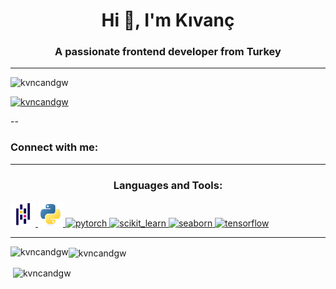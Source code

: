 <h1 align="center">Hi 👋, I'm Kıvanç</h1>
<h3 align="center">A passionate frontend developer from Turkey</h3>

---

<p align="left"> <img src="https://komarev.com/ghpvc/?username=kvncandgw&label=Profile%20views&color=0e75b6&style=flat" alt="kvncandgw" /> </p>

<p align="left"> <a href="https://github.com/ryo-ma/github-profile-trophy"><img src="https://github-profile-trophy.vercel.app/?username=kvncandgw" alt="kvncandgw" /></a> </p>

--

<h3 align="left">Connect with me:</h3>
<p align="left">
</p>

---

<h3 align="center">Languages and Tools:</h3>
<p align="left"> <a href="https://pandas.pydata.org/" target="_blank" rel="noreferrer"> <img src="https://raw.githubusercontent.com/devicons/devicon/2ae2a900d2f041da66e950e4d48052658d850630/icons/pandas/pandas-original.svg" alt="pandas" width="40" height="40"/> </a> <a href="https://www.python.org" target="_blank" rel="noreferrer"> <img src="https://raw.githubusercontent.com/devicons/devicon/master/icons/python/python-original.svg" alt="python" width="40" height="40"/> </a> <a href="https://pytorch.org/" target="_blank" rel="noreferrer"> <img src="https://www.vectorlogo.zone/logos/pytorch/pytorch-icon.svg" alt="pytorch" width="40" height="40"/> </a> <a href="https://scikit-learn.org/" target="_blank" rel="noreferrer"> <img src="https://upload.wikimedia.org/wikipedia/commons/0/05/Scikit_learn_logo_small.svg" alt="scikit_learn" width="40" height="40"/> </a> <a href="https://seaborn.pydata.org/" target="_blank" rel="noreferrer"> <img src="https://seaborn.pydata.org/_images/logo-mark-lightbg.svg" alt="seaborn" width="40" height="40"/> </a> <a href="https://www.tensorflow.org" target="_blank" rel="noreferrer"> <img src="https://www.vectorlogo.zone/logos/tensorflow/tensorflow-icon.svg" alt="tensorflow" width="40" height="40"/> </a> </p>

---

<p><img align="left" src="https://github-readme-stats.vercel.app/api/top-langs?username=kvncandgw&show_icons=true&locale=en&layout=compact" alt="kvncandgw" /></p>
<p><img align="center" src="https://github-readme-streak-stats.herokuapp.com/?user=kvncandgw&" alt="kvncandgw" /></p>


<p>&nbsp;<img align="center" src="https://github-readme-stats.vercel.app/api?username=kvncandgw&show_icons=true&locale=en" alt="kvncandgw" /></p>

